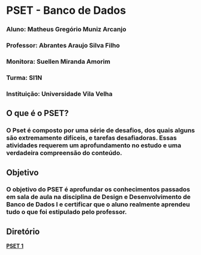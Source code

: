 #  **PSET - Banco de Dados** 

### **Aluno:** Matheus Gregório Muniz Arcanjo   
### **Professor:** Abrantes Araujo Silva Filho  
### **Monitora:** Suellen Miranda Amorim     
### **Turma:** SI1N
### **Instituição:** Universidade Vila Velha

## **O que é o PSET**?    
### O Pset é composto por uma série de desafios, dos quais alguns são extremamente difíceis, e tarefas desafiadoras. Essas atividades requerem um aprofundamento no estudo e uma verdadeira compreensão do conteúdo.     
   
## **Objetivo**  
### O objetivo do PSET é aprofundar os conhecimentos passados em sala de aula na disciplina de Design e Desenvolvimento de Banco de Dados I e certificar que o aluno realmente aprendeu tudo o que foi estipulado pelo professor.   
   
## **Diretório**
 **[PSET 1](https://github.com/GregArc98/uvv_bd1_si1n/tree/main/pset1)**

